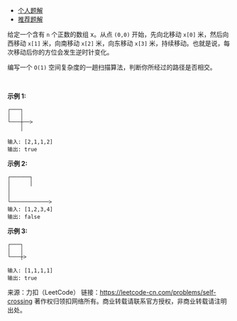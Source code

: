 * [个人题解](https://leetcode-cn.com/problems/self-crossing/solution/yi-bu-yi-bu-fen-xi-by-lzh_yves/)
* [推荐题解](https://leetcode-cn.com/problems/self-crossing/solution/335lu-jing-jiao-cha-by-zhangll/)

给定一个含有 ```n``` 个正数的数组 x。从点 ```(0,0)``` 开始，先向北移动 ```x[0]``` 米，然后向西移动 ```x[1]``` 米，向南移动 ```x[2]``` 米，向东移动 ```x[3]``` 米，持续移动。也就是说，每次移动后你的方位会发生逆时针变化。

编写一个 ```O(1)``` 空间复杂度的一趟扫描算法，判断你所经过的路径是否相交。

 

**示例 1:**
```
┌───┐
│   │
└───┼──>
    │

输入: [2,1,1,2]
输出: true 
```
**示例 2:**
```
┌──────┐
│      │
│
│
└────────────>
输入: [1,2,3,4]
输出: false 
```
**示例 3:**
```
┌───┐
│   │
└───┼>

输入: [1,1,1,1]
输出: true 
```
来源：力扣（LeetCode）
链接：https://leetcode-cn.com/problems/self-crossing
著作权归领扣网络所有。商业转载请联系官方授权，非商业转载请注明出处。
